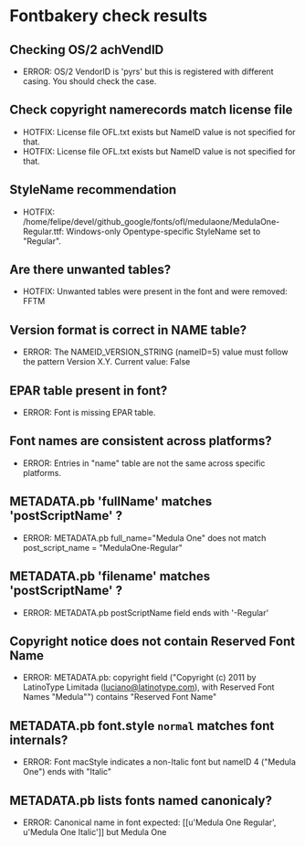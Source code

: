 # Fontbakery check results
## Checking OS/2 achVendID
* ERROR: OS/2 VendorID is 'pyrs' but this is registered with different casing. You should check the case.

## Check copyright namerecords match license file
* HOTFIX: License file OFL.txt exists but NameID value is not specified for that.
* HOTFIX: License file OFL.txt exists but NameID value is not specified for that.

## StyleName recommendation
* HOTFIX: /home/felipe/devel/github_google/fonts/ofl/medulaone/MedulaOne-Regular.ttf: Windows-only Opentype-specific StyleName set to "Regular".

## Are there unwanted tables?
* HOTFIX: Unwanted tables were present in the font and were removed: FFTM

## Version format is correct in NAME table?
* ERROR: The NAMEID_VERSION_STRING (nameID=5) value must follow the pattern Version X.Y. Current value: False

## EPAR table present in font?
* ERROR: Font is missing EPAR table.

## Font names are consistent across platforms?
* ERROR: Entries in "name" table are not the same across specific platforms.

## METADATA.pb 'fullName' matches 'postScriptName' ?
* ERROR: METADATA.pb full_name="Medula One" does not match post_script_name = "MedulaOne-Regular"

## METADATA.pb 'filename' matches 'postScriptName' ?
* ERROR: METADATA.pb postScriptName field ends with '-Regular'

## Copyright notice does not contain Reserved Font Name
* ERROR: METADATA.pb: copyright field ("Copyright (c) 2011 by LatinoType Limitada (luciano@latinotype.com), with Reserved Font Names "Medula"") contains "Reserved Font Name"

## METADATA.pb font.style `normal` matches font internals?
* ERROR: Font macStyle indicates a non-Italic font but nameID 4 ("Medula One") ends with "Italic"

## METADATA.pb lists fonts named canonicaly?
* ERROR: Canonical name in font expected: [[u'Medula One Regular', u'Medula One Italic']] but Medula One

